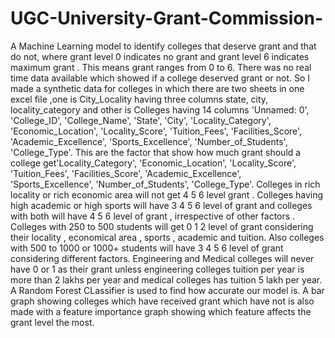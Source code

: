 # UGC-University-Grant-Commission-
A Machine Learning model to identify colleges that deserve grant and that do not, where grant level 0 indicates no grant and grant level 6 indicates maximum grant . This means grant ranges from 0 to 6.
There was no real time data available which showed if a college deserved grant or not. 
So I made a synthetic data for colleges in which there are two sheets in one excel file ,one is City_Locality having three columns state, city, locality_category and other is Colleges having 14 columns 'Unnamed: 0', 'College_ID', 'College_Name', 'State', 'City', 'Locality_Category', 'Economic_Location', 'Locality_Score', 'Tuition_Fees', 'Facilities_Score', 'Academic_Excellence', 'Sports_Excellence', 'Number_of_Students', 'College_Type'.
 This are the factor that show how much grant should a college get'Locality_Category', 'Economic_Location', 'Locality_Score', 'Tuition_Fees', 'Facilities_Score', 'Academic_Excellence', 'Sports_Excellence', 'Number_of_Students', 'College_Type'.
Colleges in rich locality or rich economic area will not get 4 5 6 level grant . 
Colleges having high academic or high sports will have 3 4 5 6 level of grant and colleges with both will have 4 5 6 level of grant , irrespective of other factors . 
Colleges with 250 to 500 students will get 0 1 2 level of grant considering their locality , economical area , sports , academic and tuition. 
Also colleges with 500 to 1000 or 1000+ students will have 3 4 5 6 level of grant considering different factors. 
Engineering and Medical colleges will never have 0 or 1 as their grant unless engineering colleges tuition per year is more than 2 lakhs per year and medical colleges has tuition 5 lakh per year.
A Random Forest CLassifier is used to find how accurate our model is.
A bar graph showing colleges which have received grant which have not is also made with a feature importance graph showing which feature affects the grant level the most.

